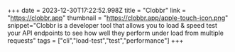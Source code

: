 +++
date = 2023-12-30T17:22:52.998Z
title = "Clobbr"
link = "https://clobbr.app"
thumbnail = "https://clobbr.app/apple-touch-icon.png"
snippet="Clobbr is a developer tool that allows you to load & speed test your API endpoints to see how well they perform under load from multiple requests"
tags = ["cli","load-test","test","performance"]
+++

